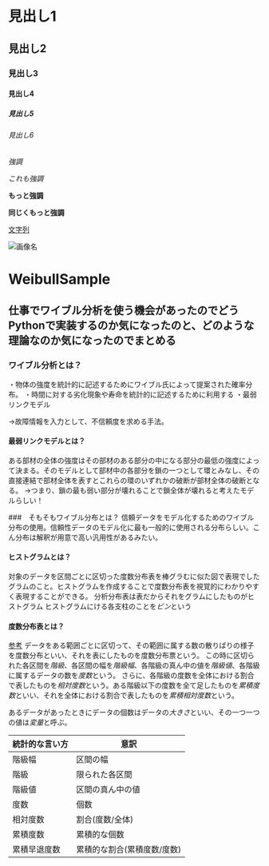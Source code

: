# 見出し1
## 見出し2
### 見出し3
#### 見出し4
##### 見出し5
###### 見出し6

*強調*
 
_これも強調_
 
**もっと強調**
 
__同じくもっと強調__

[文字列](URL)

![画像名](相対パスまたは絶対パス)


# WeibullSample
## 仕事でワイブル分析を使う機会があったのでどうPythonで実装するのか気になったのと、どのような理論なのか気になったのでまとめる

### ワイブル分析とは？
・物体の強度を統計的に記述するためにワイブル氏によって提案された確率分布。
・時間に対する劣化現象や寿命を統計的に記述するために利用する
・最弱リンクモデル

→故障情報を入力として、不信頼度を求める手法。

#### 最弱リンクモデルとは？
ある部材の全体の強度はその部材のある部分の中になる部分の最低の強度によって決まる。そのモデルとして部材中の各部分を鎖の一つとして環とみなし、その直接連結で部材全体を表すとこれらの環のいずれかの破断が部材全体の破断となる。
→つまり、鎖の最も弱い部分が壊れることで鎖全体が壊れると考えたモデルらしい！

###　そもそもワイブル分布とは？
信頼データをモデル化するためのワイブル分布の使用。信頼性データのモデル化に最も一般的に使用される分布らしい。こん分布は解釈が用意で高い汎用性があるみたい。

#### ヒストグラムとは？
対象のデータを区間ごとに区切った度数分布表を棒グラむに似た図で表現でしたグラムのこと。ヒストグラムを作成することで度数分布表を視覚的にわかりやすく表現することができる。
分析分布表は表だからそれをグラムにしたものがヒストグラム
ヒストグラムにける各支柱のことを*ビン*という

#### 度数分布表とは？
[参考](https://mathlandscape.com/freq-table/)
データをある範囲ごとに区切って、その範囲に属する数の散りばりの様子を度数分布といい、それを表にしたものを度数分布票という。
この時に区切られた各区間を*階級*、各区間の幅を*階級幅*、各階級の真ん中の値を*階級値*、各階級に属するデータの数を*度数*という。
さらに、各階級の度数を全体における割合で表したものを*相対度数*という。ある階級以下の度数を全て足したものを*累積度数*といい、それを全体における割合で表したものを*累積相対度数*という。

あるデータがあったときにデータの個数はデータの*大きさ*といい、その一つ一つの値は*変量*と呼ぶ。

|  統計的な言い方  |  意訳  |
| ---- | ---- |
|  階級幅  |  区間の幅  |
|  階級  |  限られた各区間  |
|  階級値  |  区間の真ん中の値  |
|  度数  |  個数  |
|  相対度数  |  割合(度数/全体)  |
|  累積度数  |  累積的な個数  |
|  累積早退度数  |  累積的な割合(累積度数/度数)  |


